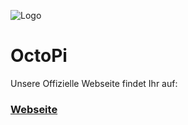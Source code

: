 ![Logo](png)

# OctoPi

Unsere Offizielle Webseite findet Ihr auf:

### [Webseite](https://octopi-team.github.io/OctoPi-Website/)

